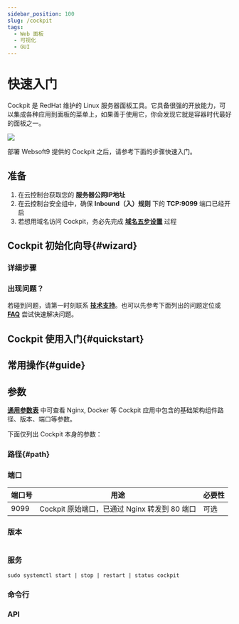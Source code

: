 ```yaml
---
sidebar_position: 100
slug: /cockpit
tags:
  - Web 面板
  - 可视化
  - GUI
---
```


# 快速入门

Cockpit 是 RedHat 维护的 Linux 服务器面板工具。它具备很强的开放能力，可以集成各种应用到面板的菜单上，如果善于使用它，你会发现它就是容器时代最好的面板之一。 

![](https://libs.websoft9.com/Websoft9/DocsPicture/zh/cockpit/cockpit-gui-websoft9.png)

部署 Websoft9 提供的 Cockpit 之后，请参考下面的步骤快速入门。

## 准备

1. 在云控制台获取您的 **服务器公网IP地址** 
2. 在云控制台安全组中，确保 **Inbound（入）规则** 下的 **TCP:9099** 端口已经开启
4. 若想用域名访问  Cockpit，务必先完成 **[域名五步设置](./dns#domain)** 过程

## Cockpit 初始化向导{#wizard}

### 详细步骤

### 出现问题？

若碰到问题，请第一时刻联系 **[技术支持](./helpdesk)**。也可以先参考下面列出的问题定位或  **[FAQ](./faq#setup)** 尝试快速解决问题。

## Cockpit  使用入门{#quickstart}

## 常用操作{#guide}

## 参数

**[通用参数表](../setup/parameter)** 中可查看 Nginx, Docker 等 Cockpit 应用中包含的基础架构组件路径、版本、端口等参数。 

下面仅列出 Cockpit 本身的参数：

### 路径{#path}

### 端口

| 端口号 | 用途                                          | 必要性 |
| ------ | --------------------------------------------- | ------ |
| 9099   | Cockpit 原始端口，已通过 Nginx 转发到 80 端口 | 可选   |


### 版本

```shell

```

### 服务

```shell
sudo systemctl start | stop | restart | status cockpit
```

### 命令行

### API

